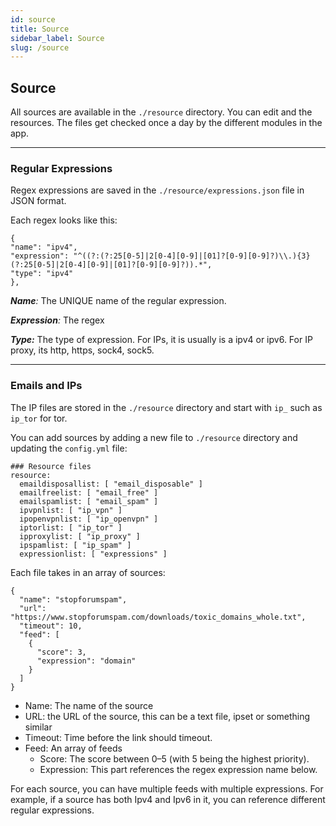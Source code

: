 ```yaml
---
id: source
title: Source
sidebar_label: Source
slug: /source
---
```


## Source

All sources are available in the `./resource` directory. You can edit and the resources. The files get checked once a
day by the different modules in the app.

---

### Regular Expressions

Regex expressions are saved in the `./resource/expressions.json` file in JSON format.

Each regex looks like this:

    {
    "name": "ipv4",
    "expression": "^((?:(?:25[0-5]|2[0-4][0-9]|[01]?[0-9][0-9]?)\\.){3}(?:25[0-5]|2[0-4][0-9]|[01]?[0-9][0-9]?)).*",
    "type": "ipv4"
    },

_**Name**:_  The UNIQUE name of the regular expression. 

_**Expression**:_ The regex 

_**Type:**_ The type of expression. For IPs, it is
usually is a ipv4 or ipv6. For IP proxy, its http, https, sock4, sock5.

---

### Emails and IPs

The IP files are stored in the `./resource` directory and start with `ip_` such as `ip_tor` for tor.

You can add sources by adding a new file to `./resource` directory and updating the `config.yml` file:

    ### Resource files
    resource:
      emaildisposallist: [ "email_disposable" ]
      emailfreelist: [ "email_free" ]
      emailspamlist: [ "email_spam" ]
      ipvpnlist: [ "ip_vpn" ]
      ipopenvpnlist: [ "ip_openvpn" ]
      iptorlist: [ "ip_tor" ]
      ipproxylist: [ "ip_proxy" ]
      ipspamlist: [ "ip_spam" ]
      expressionlist: [ "expressions" ]

Each file takes in an array of sources:

    {
      "name": "stopforumspam",
      "url": "https://www.stopforumspam.com/downloads/toxic_domains_whole.txt",
      "timeout": 10,
      "feed": [
        {
          "score": 3,
          "expression": "domain"
        }
      ]
    }  

- Name: The name of the source
- URL: the URL of the source, this can be a text file, ipset or something similar
- Timeout: Time before the link should timeout.
- Feed: An array of feeds
  - Score: The score between 0–5 (with 5 being the highest priority).
  - Expression: This part references the regex expression name below.

For each source, you can have multiple feeds with multiple expressions. 
For example, if a source has both Ipv4 and Ipv6 in it, you can reference different regular expressions.

